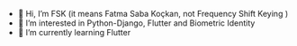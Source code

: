 - 👋 Hi, I’m FSK (it means Fatma Saba Koçkan, not Frequency Shift Keying )
- 👀 I’m interested in Python-Django, Flutter and Biometric Identity
- 🌱 I’m currently learning Flutter

<!---
FSabaKockan/FSabaKockan is a ✨ special ✨ repository because its `README.md` (this file) appears on your GitHub profile.
You can click the Preview link to take a look at your changes.
--->
